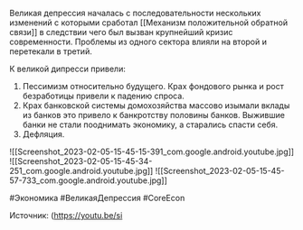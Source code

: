 Великая депрессия началась с последовательности нескольких изменений с которыми сработал [[Механизм положительной обратной связи]] в следствии чего был вызван крупнейший кризис современности. Проблемы из одного сектора влияли на второй и перетекали в третий.

К великой дипресси привели: 
1) Пессимизм относительно будущего.
 Крах фондового рынка и рост безработицы привели к падению спроса.
2) Крах банковской системы домохозяйства массово изымали вклады из банков это привело к банкротству половины банков. Выжившие банки не стали пооднимать экономику, а старались спасти себя. 
3) Дефляция.

![[Screenshot_2023-02-05-15-45-15-391_com.google.android.youtube.jpg]]
![[Screenshot_2023-02-05-15-45-34-251_com.google.android.youtube.jpg]]
![[Screenshot_2023-02-05-15-45-57-733_com.google.android.youtube.jpg]]


#Экономика #ВеликаяДепрессия #CoreEcon 

Источник: (https://youtu.be/si
